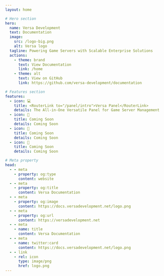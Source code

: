 ```yaml
---
layout: home

# Hero section
hero:
  name: Versa Development
  text: Documentation
  image:
    src: /logo-big.png
    alt: Versa logo
  tagline: Powering Game Servers with Scalable Enterprise Solutions
  actions:
    - theme: brand
      text: View Documentation
      link: /home
    - theme: alt
      text: View on GitHub
      link: https://github.com/versa-development/documentation

# Features section
features:
  - icon: 💻
    title: <RouterLink to="/panel/intro">Versa Panel</RouterLink>
    details: The All-in-One Versatile Panel for Game Server Management
  - icon: 👀
    title: Coming Soon
    details: Coming Soon
  - icon: 👀
    title: Coming Soon
    details: Coming Soon
  - icon: 👀
    title: Coming Soon
    details: Coming Soon

# Meta property
head:
  - - meta
    - property: og:type
      content: website
  - - meta
    - property: og:title
      content: Versa Documentation
  - - meta
    - property: og:image
      content: https://docs.versadevelopment.net/logo.png
  - - meta
    - property: og:url
      content: https://versadevelopment.net
  - - meta
    - name: title
      content: Versa Documentation
  - - meta
    - name: twitter:card
      content: https://docs.versadevelopment.net/logo.png
  - - link
    - rel: icon
      type: image/png
      href: logo.png
---
```


<!-- Custom home layout -->
<!-- <div class="custom-layout">
  <h1>🏀</h1>
  <h1>Custom Layout</h1>
  <p>This section was added using plain HTML and CSS.</p>
  <a href="https://github.com/Evavic44/adocs/blob/main/docs/index.md#custom-layout" target="_blank" class="btn">Source Code</a>
</div> -->
